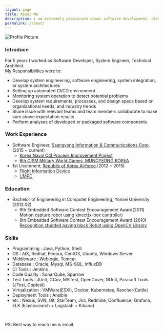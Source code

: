 ```yaml
---
layout: page
title: About Me
description: i am extremely passionate about software development, distributed systems and open source.
permalink: /about/
---
```


<img src="{{ site.baseurl }}/assets/profile-placeholder.gif" title="Profile Picture" class="profile">

### Introduce  
For 5 years I worked as Software Developer, System Engineer, Technical Architect.  
My Responsibilities were to:  
- Develop system engineering, software engineering, system integration, or system architectures
- Setting up automated CI/CD environment
- Monitoring system operation to detect potential problems
- Develop system requirements, processes, and design specs based on organizational needs, and industry trends
- Share issue with relevant teams and team members collaborate to make sure above expectation results
- Perform analyses of developed or packaged software components

### Work Experience
- Software Engineer, [Ssangyong Information & Communications Corp](http://www.sicc.co.kr/Index.do). (2015 ~ current)
  - [Korea Naval C4I Process Improvement Project](http://gdnews.kr/news/article.html?no=2932)  
  - [6th CISM Military World Games, MUNGYEONG KOREA](http://www.edaily.co.kr/news/NewsRead.edy?SCD=JE41&newsid=01394006609531936&DCD=A00504&OutLnkChk=Y)  
- 1st Lieutenent, [Republic of Korea Airforce](http://www.airforce.mil.kr:8081/user/indexMain.action?siteId=airforce).(2012 ~ 2015)
  - [Flight Information Device](http://kookbang.dema.mil.kr/kookbangWeb/view.do?parent_no=1&bbs_id=BBSMSTR_000000000006&ntt_writ_date=20140128)
  - [UMPC](http://kookbang.dema.mil.kr/kookbangWeb/view.do?ntt_writ_date=20080919&parent_no=3&bbs_id=BBSMSTR_000000000006)

### Education
- Bachelor of Engineering in Computer Engineering, Yonsei University (2012.02)
  - 9th Embedded Software Contest Encouragement Award(2011)  
    [Motion capture robot using kinect(x-box controller)](http://eswcontest.com/bbs/board.php?tbl=award&&chr=&category=2011%B3%E2&findType=&findWord=&sort1=&sort2=&page=2)
  - 8th Embedded Software Contest Encouragement Award (2010)
    [Recognition studded paving block Robot using OpenCV Library](http://eswcontest.com/bbs/board.php?tbl=award&&chr=&category=2010%B3%E2&findType=&findWord=&sort1=&sort2=&page=2)

### Skills
- Programming : Java, Python, Shell
- OS : AIX, Redhat, Fedora, CentOS, Ubuntu, Windows Server
- Middleware : Weblogic, Tomcat
- Database : Oracle, Mysql, MS-SQL, InfluxDB
- CI Tools : Jenkins
- Code Quality : SonarQube, Sparrow
- Test Tools : JUnit, GCov, MSTest, OpenCover, NUnit, Parasoft Tools (JTest, Cpptest)
- Virtualization : VMWare(ESXi), Docker, Kubernetes, Rancher(Cattle)
- Deployment Tools : Ansible
- etc : Nexus, SVN, Git, StarTeam, Jira, Redmine, Confluence, Grafana, ELK (Elasticsearch + Logstash + Kibana)

<div align="center">
<p>
<a href="mailto:minguss0821@gmail.com"><i class="fa fa-envelope-o fa-fw" aria-hidden="true" style="font-size:40px;color:#2980b9"></i></a>
&nbsp; &nbsp; &nbsp;
<a href="https://github.com/minguss"><i class="fa fa-github" aria-hidden="true" style="font-size:40px;color:#2980b9"></i></a>
&nbsp; &nbsp; &nbsp;
<a href="https://twitter.com/minguss7"><i class="fa fa-twitter" aria-hidden="true" style="font-size:40px;color:#2980b9"></i></a>
&nbsp; &nbsp; &nbsp;
<a href="https://www.linkedin.com/in/minho-park-26881010a"><i class="fa fa-linkedin" aria-hidden="true" style="font-size:40px;color:#2980b9"></i></a>
</p>
</div>

PS: Best way to reach me is email.